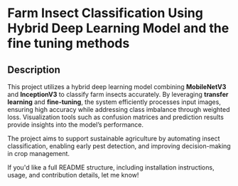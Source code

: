 # Farm Insect Classification Using Hybrid Deep Learning Model and the fine tuning methods

## Description

This project utilizes a hybrid deep learning model combining **MobileNetV3** and **InceptionV3** to classify farm insects accurately. By leveraging **transfer learning** and **fine-tuning**, the system efficiently processes input images, ensuring high accuracy while addressing class imbalance through weighted loss. Visualization tools such as confusion matrices and prediction results provide insights into the model’s performance.

The project aims to support sustainable agriculture by automating insect classification, enabling early pest detection, and improving decision-making in crop management.

If you'd like a full README structure, including installation instructions, usage, and contribution details, let me know!
